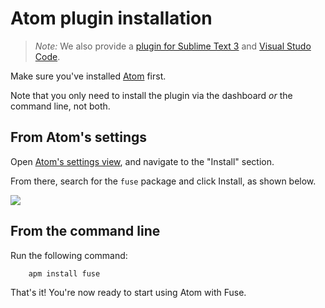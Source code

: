 # Atom plugin installation

<blockquote class="callout-info">

*Note:* We also provide a [plugin for Sublime Text 3](sublime-plugin.md) and [Visual Studo Code](vscode-extension.md).

</blockquote>

Make sure you've installed [Atom](https://atom.io/) first.

Note that you only need to install the plugin via the dashboard *or* the command line, not both.

## From Atom's settings

Open [Atom's settings view](http://flight-manual.atom.io/getting-started/sections/atom-basics/#settings-and-preferences), and navigate to the "Install" section.

From there, search for the `fuse` package and click Install, as shown below.

<img class="img-responsive img-rounded" src="../../media/atom-install-fuse-package.png" />

## From the command line

Run the following command:
```s
	apm install fuse
```
That's it! You're now ready to start using Atom with Fuse.
